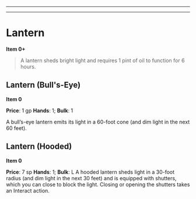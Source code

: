 
---



---

# Lantern

**Item 0+**

> A lantern sheds bright light and requires 1 pint of oil to function for 6 hours.

## Lantern (Bull's-Eye)

**Item 0**

**Price**: 1 gp
**Hands**: 1;
**Bulk**: 1

A bull’s-eye lantern emits its light in a 60-foot cone (and dim light in the next 60 feet).

## Lantern (Hooded)

**Item 0**

**Price**: 7 sp
**Hands**: 1;
**Bulk**: L
A hooded lantern sheds light in a 30-foot radius (and dim light in the next 30 feet) and is equipped with shutters, which you can close to block the light. Closing or opening the shutters takes an Interact action.
